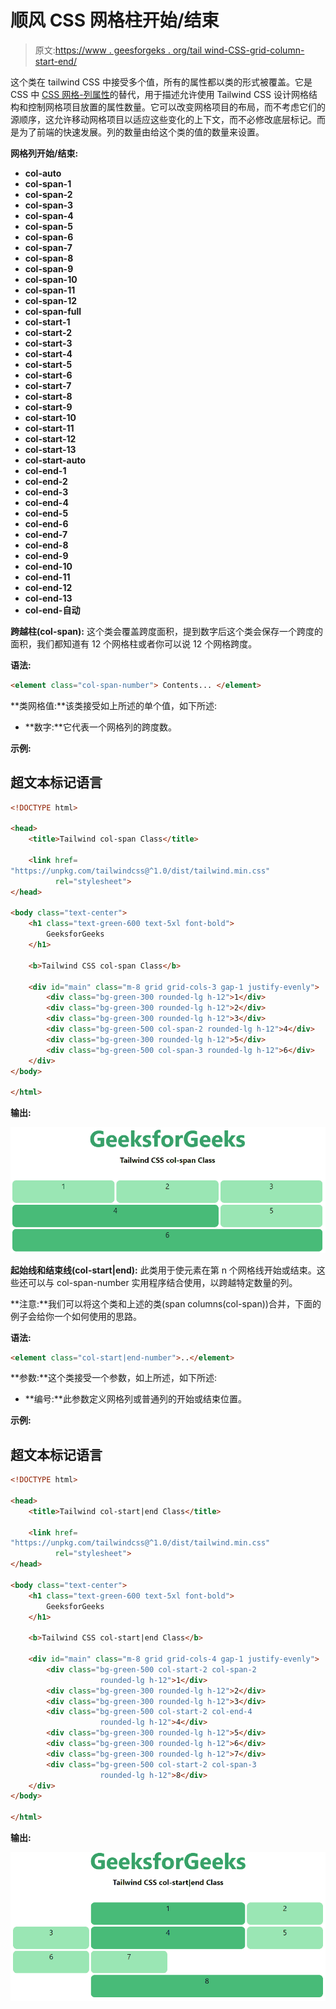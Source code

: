 # 顺风 CSS 网格柱开始/结束

> 原文:[https://www . geesforgeks . org/tail wind-CSS-grid-column-start-end/](https://www.geeksforgeeks.org/tailwind-css-grid-column-start-end/)

这个类在 tailwind CSS 中接受多个值，所有的属性都以类的形式被覆盖。它是 CSS 中 [CSS 网格-列属性](https://www.geeksforgeeks.org/css-grid-column-property/)的替代，用于描述允许使用 Tailwind CSS 设计网格结构和控制网格项目放置的属性数量。它可以改变网格项目的布局，而不考虑它们的源顺序，这允许移动网格项目以适应这些变化的上下文，而不必修改底层标记。而是为了前端的快速发展。列的数量由给这个类的值的数量来设置。

**网格列开始/结束:**

*   **col-auto**
*   **col-span-1**
*   **col-span-2**
*   **col-span-3**
*   **col-span-4**
*   **col-span-5**
*   **col-span-6**
*   **col-span-7**
*   **col-span-8**
*   **col-span-9**
*   **col-span-10**
*   **col-span-11**
*   **col-span-12**
*   **col-span-full**
*   **col-start-1**
*   **col-start-2**
*   **col-start-3**
*   **col-start-4**
*   **col-start-5**
*   **col-start-6**
*   **col-start-7**
*   **col-start-8**
*   **col-start-9**
*   **col-start-10**
*   **col-start-11**
*   **col-start-12**
*   **col-start-13**
*   **col-start-auto**
*   **col-end-1**
*   **col-end-2**
*   **col-end-3**
*   **col-end-4**
*   **col-end-5**
*   **col-end-6**
*   **col-end-7**
*   **col-end-8**
*   **col-end-9**
*   **col-end-10**
*   **col-end-11**
*   **col-end-12**
*   **col-end-13**
*   **col-end-自动**

**跨越柱(col-span):** 这个类会覆盖跨度面积，提到数字后这个类会保存一个跨度的面积，我们都知道有 12 个网格柱或者你可以说 12 个网格跨度。

**语法:**

```html
<element class="col-span-number"> Contents... </element>
```

**类网格值:**该类接受如上所述的单个值，如下所述:

*   **数字:**它代表一个网格列的跨度数。

**示例:**

## 超文本标记语言

```html
<!DOCTYPE html>

<head>
    <title>Tailwind col-span Class</title>

    <link href=
"https://unpkg.com/tailwindcss@^1.0/dist/tailwind.min.css"
          rel="stylesheet">
</head>

<body class="text-center">
    <h1 class="text-green-600 text-5xl font-bold">
        GeeksforGeeks
    </h1>

    <b>Tailwind CSS col-span Class</b>

    <div id="main" class="m-8 grid grid-cols-3 gap-1 justify-evenly">
        <div class="bg-green-300 rounded-lg h-12">1</div>
        <div class="bg-green-300 rounded-lg h-12">2</div>
        <div class="bg-green-300 rounded-lg h-12">3</div>
        <div class="bg-green-500 col-span-2 rounded-lg h-12">4</div>
        <div class="bg-green-300 rounded-lg h-12">5</div>
        <div class="bg-green-500 col-span-3 rounded-lg h-12">6</div>
    </div>
</body>

</html>
```

**输出:**

![](img/6fd0c120fc075ef0594d1e38a9682505.png)

**起始线和结束线(col-start|end):** 此类用于使元素在第 n 个网格线开始或结束。这些还可以与 col-span-number 实用程序结合使用，以跨越特定数量的列。

**注意:**我们可以将这个类和上述的类(span columns(col-span))合并，下面的例子会给你一个如何使用的思路。

**语法:**

```html
<element class="col-start|end-number">..</element>
```

**参数:**这个类接受一个参数，如上所述，如下所述:

*   **编号:**此参数定义网格列或普通列的开始或结束位置。

**示例:**

## 超文本标记语言

```html
<!DOCTYPE html>

<head>
    <title>Tailwind col-start|end Class</title>

    <link href=
"https://unpkg.com/tailwindcss@^1.0/dist/tailwind.min.css"
          rel="stylesheet">
</head>

<body class="text-center">
    <h1 class="text-green-600 text-5xl font-bold">
        GeeksforGeeks
    </h1>

    <b>Tailwind CSS col-start|end Class</b>

    <div id="main" class="m-8 grid grid-cols-4 gap-1 justify-evenly">
        <div class="bg-green-500 col-start-2 col-span-2
                    rounded-lg h-12">1</div>
        <div class="bg-green-300 rounded-lg h-12">2</div>
        <div class="bg-green-300 rounded-lg h-12">3</div>
        <div class="bg-green-500 col-start-2 col-end-4
                    rounded-lg h-12">4</div>
        <div class="bg-green-300 rounded-lg h-12">5</div>
        <div class="bg-green-300 rounded-lg h-12">6</div>
        <div class="bg-green-300 rounded-lg h-12">7</div>
        <div class="bg-green-500 col-start-2 col-span-3
                    rounded-lg h-12">8</div>
    </div>
</body>

</html>
```

**输出:**

![](img/a1ac84fc6580e757bd88ceceddbd3dd0.png)